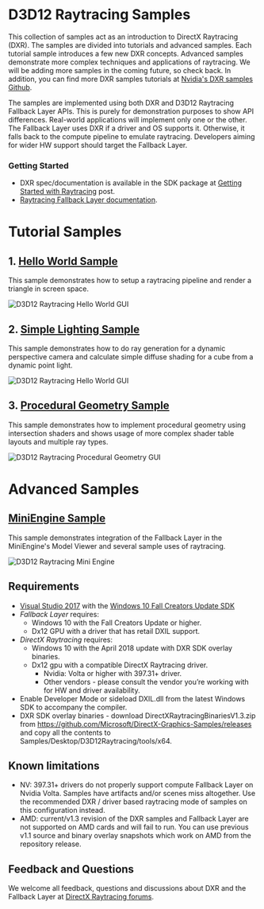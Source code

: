 # D3D12 Raytracing Samples
This collection of samples act as an introduction to DirectX Raytracing (DXR). The samples are divided into tutorials and advanced samples. Each tutorial sample introduces a few new DXR concepts. Advanced samples demonstrate more complex techniques and applications of raytracing. We will be adding more samples in the coming future, so check back. In addition, you can find more DXR samples tutorials at [Nvidia's DXR samples Github](https://github.com/NVIDIAGameWorks/DxrTutorials).

The samples are implemented using both DXR and D3D12 Raytracing Fallback Layer APIs. This is purely for demonstration purposes to show API differences. Real-world applications will implement only one or the other. The Fallback Layer uses DXR if a driver and OS supports it. Otherwise, it falls back to the compute pipeline to emulate raytracing. Developers aiming for wider HW support should target the Fallback Layer.

### Getting Started
* DXR spec/documentation is available in the SDK package at [Getting Started with Raytracing](http://forums.directxtech.com/index.php?topic=5860.0) post.
* [Raytracing Fallback Layer documentation](../../../Libraries/D3D12RaytracingFallback/readme.md).

# Tutorial Samples
## 1. [Hello World Sample](src/D3D12RaytracingHelloWorld/readme.md)
This sample demonstrates how to setup a raytracing pipeline and render a triangle in screen space.

![D3D12 Raytracing Hello World GUI](src/D3D12RaytracingHelloWorld/Screenshot_small.png)

## 2. [Simple Lighting Sample](src/D3D12RaytracingSimpleLighting/readme.md)
This sample demonstrates how to do ray generation for a dynamic perspective camera and calculate simple diffuse shading for a cube from a dynamic point light. 

![D3D12 Raytracing Hello World GUI](src/D3D12RaytracingSimpleLighting/Screenshot_small.png)

## 3. [Procedural Geometry Sample](src/D3D12RaytracingProceduralGeometry/readme.md)
This sample demonstrates how to implement procedural geometry using intersection shaders and shows usage of more complex shader table layouts and multiple ray types. 

![D3D12 Raytracing Procedural Geometry GUI](src/D3D12RaytracingProceduralGeometry/Screenshot_small.png)

# Advanced Samples

## [MiniEngine Sample](src/D3D12RaytracingMiniEngineSample/readme.md)
This sample demonstrates integration of the Fallback Layer in the MiniEngine's Model Viewer and several sample uses of raytracing.

![D3D12 Raytracing Mini Engine](src/D3D12RaytracingMiniEngineSample/Screenshot_small.png)

## Requirements
* [Visual Studio 2017](https://www.visualstudio.com/) with the [Windows 10 Fall Creators Update SDK](https://developer.microsoft.com/en-US/windows/downloads/windows-10-sdk)
* *Fallback Layer* requires:
  * Windows 10 with the Fall Creators Update or higher.
  * Dx12 GPU with a driver that has retail DXIL support.
* *DirectX Raytracing* requires:
  * Windows 10 with the April 2018 update with DXR SDK overlay binaries. 
  * Dx12 gpu with a compatible DirectX Raytracing driver.
    * Nvidia: Volta or higher with 397.31+ driver.
    * Other vendors - please consult the vendor you’re working with for HW and driver availability.
* Enable Developer Mode or sideload DXIL.dll from the latest Windows SDK to accompany the compiler.
* DXR SDK overlay binaries - download DirectXRaytracingBinariesV1.3.zip from https://github.com/Microsoft/DirectX-Graphics-Samples/releases and copy all the contents to Samples/Desktop/D3D12Raytracing/tools/x64.

## Known limitations
  - NV: 397.31+ drivers do not properly support compute Fallback Layer on Nvidia Volta. Samples have artifacts and/or scenes miss altogether. Use the recommended DXR / driver based raytracing mode of samples on this configuration instead.
  - AMD: current/v1.3 revision of the DXR samples and Fallback Layer are not supported on AMD cards and will fail to run. You can use previous v1.1 source and binary overlay snapshots which work on AMD from the repository release.

## Feedback and Questions
We welcome all feedback, questions and discussions about DXR and the Fallback Layer at [DirectX Raytracing forums](http://forums.directxtech.com/index.php?PHPSESSID=394klvdd3683tt1fjkh2jteav1&board=248.0).
